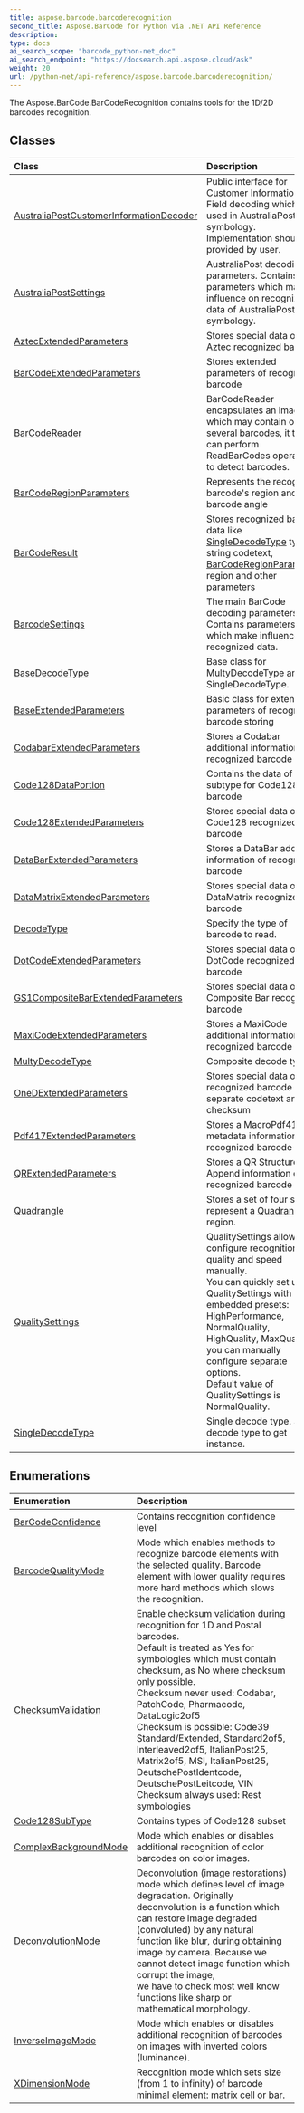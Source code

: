 ```yaml
---
title: aspose.barcode.barcoderecognition
second_title: Aspose.BarCode for Python via .NET API Reference
description: 
type: docs
ai_search_scope: "barcode_python-net_doc"
ai_search_endpoint: "https://docsearch.api.aspose.cloud/ask"
weight: 20
url: /python-net/api-reference/aspose.barcode.barcoderecognition/
---
```



The Aspose.BarCode.BarCodeRecognition contains tools for the 1D/2D barcodes recognition.

## Classes
| Class | Description |
| :- | :- |
|[AustraliaPostCustomerInformationDecoder](/barcode/python-net/api-reference/aspose.barcode.barcoderecognition/australiapostcustomerinformationdecoder/)|Public interface for Customer Information Field decoding which is used in AustraliaPost symbology. Implementation should be provided by user.|
|[AustraliaPostSettings](/barcode/python-net/api-reference/aspose.barcode.barcoderecognition/australiapostsettings/)|AustraliaPost decoding parameters. Contains parameters which make influence on recognized data of AustraliaPost symbology.|
|[AztecExtendedParameters](/barcode/python-net/api-reference/aspose.barcode.barcoderecognition/aztecextendedparameters/)|Stores special data of Aztec recognized barcode|
|[BarCodeExtendedParameters](/barcode/python-net/api-reference/aspose.barcode.barcoderecognition/barcodeextendedparameters/)|Stores extended parameters of recognized barcode|
|[BarCodeReader](/barcode/python-net/api-reference/aspose.barcode.barcoderecognition/barcodereader/)|BarCodeReader encapsulates an image which may contain one or several barcodes, it then can perform ReadBarCodes operation to detect barcodes.|
|[BarCodeRegionParameters](/barcode/python-net/api-reference/aspose.barcode.barcoderecognition/barcoderegionparameters/)|Represents the recognized barcode's region and barcode angle|
|[BarCodeResult](/barcode/python-net/api-reference/aspose.barcode.barcoderecognition/barcoderesult/)|Stores recognized barcode data like [SingleDecodeType](/barcode/python-net/api-reference/aspose.barcode.barcoderecognition/singledecodetype/) type, string codetext, <br/>            [BarCodeRegionParameters](/barcode/python-net/api-reference/aspose.barcode.barcoderecognition/barcoderegionparameters/) region and other parameters|
|[BarcodeSettings](/barcode/python-net/api-reference/aspose.barcode.barcoderecognition/barcodesettings/)|The main BarCode decoding parameters. Contains parameters which make influence on recognized data.|
|[BaseDecodeType](/barcode/python-net/api-reference/aspose.barcode.barcoderecognition/basedecodetype/)|Base class for MultyDecodeType and SingleDecodeType.|
|[BaseExtendedParameters](/barcode/python-net/api-reference/aspose.barcode.barcoderecognition/baseextendedparameters/)|Basic class for extended parameters of recognized barcode storing|
|[CodabarExtendedParameters](/barcode/python-net/api-reference/aspose.barcode.barcoderecognition/codabarextendedparameters/)|Stores a Codabar additional information of recognized barcode|
|[Code128DataPortion](/barcode/python-net/api-reference/aspose.barcode.barcoderecognition/code128dataportion/)|Contains the data of subtype for Code128 type barcode|
|[Code128ExtendedParameters](/barcode/python-net/api-reference/aspose.barcode.barcoderecognition/code128extendedparameters/)|Stores special data of Code128 recognized barcode|
|[DataBarExtendedParameters](/barcode/python-net/api-reference/aspose.barcode.barcoderecognition/databarextendedparameters/)|Stores a DataBar additional information of recognized barcode|
|[DataMatrixExtendedParameters](/barcode/python-net/api-reference/aspose.barcode.barcoderecognition/datamatrixextendedparameters/)|Stores special data of DataMatrix recognized barcode|
|[DecodeType](/barcode/python-net/api-reference/aspose.barcode.barcoderecognition/decodetype/)|Specify the type of barcode to read.|
|[DotCodeExtendedParameters](/barcode/python-net/api-reference/aspose.barcode.barcoderecognition/dotcodeextendedparameters/)|Stores special data of DotCode recognized barcode|
|[GS1CompositeBarExtendedParameters](/barcode/python-net/api-reference/aspose.barcode.barcoderecognition/gs1compositebarextendedparameters/)|Stores special data of GS1 Composite Bar recognized barcode|
|[MaxiCodeExtendedParameters](/barcode/python-net/api-reference/aspose.barcode.barcoderecognition/maxicodeextendedparameters/)|Stores a MaxiCode additional information of recognized barcode|
|[MultyDecodeType](/barcode/python-net/api-reference/aspose.barcode.barcoderecognition/multydecodetype/)|Composite decode type.|
|[OneDExtendedParameters](/barcode/python-net/api-reference/aspose.barcode.barcoderecognition/onedextendedparameters/)|Stores special data of 1D recognized barcode like separate codetext and checksum|
|[Pdf417ExtendedParameters](/barcode/python-net/api-reference/aspose.barcode.barcoderecognition/pdf417extendedparameters/)|Stores a MacroPdf417 metadata information of recognized barcode|
|[QRExtendedParameters](/barcode/python-net/api-reference/aspose.barcode.barcoderecognition/qrextendedparameters/)|Stores a QR Structured Append information of recognized barcode|
|[Quadrangle](/barcode/python-net/api-reference/aspose.barcode.barcoderecognition/quadrangle/)|Stores a set of four s that represent a [Quadrangle](/barcode/python-net/api-reference/aspose.barcode.barcoderecognition/quadrangle/) region.|
|[QualitySettings](/barcode/python-net/api-reference/aspose.barcode.barcoderecognition/qualitysettings/)|QualitySettings allows to configure recognition quality and speed manually.<br/>            You can quickly set up QualitySettings with embedded presets: HighPerformance, NormalQuality, HighQuality, MaxQuality or you can manually configure separate options.<br/>            Default value of QualitySettings is NormalQuality.|
|[SingleDecodeType](/barcode/python-net/api-reference/aspose.barcode.barcoderecognition/singledecodetype/)|Single decode type. See decode type to get instance.|
## Enumerations
| Enumeration | Description |
| :- | :- |
|[BarCodeConfidence](/barcode/python-net/api-reference/aspose.barcode.barcoderecognition/barcodeconfidence/)|Contains recognition confidence level|
|[BarcodeQualityMode](/barcode/python-net/api-reference/aspose.barcode.barcoderecognition/barcodequalitymode/)|Mode which enables methods to recognize barcode elements with the selected quality. Barcode element with lower quality requires more hard methods which slows the recognition.|
|[ChecksumValidation](/barcode/python-net/api-reference/aspose.barcode.barcoderecognition/checksumvalidation/)|Enable checksum validation during recognition for 1D and Postal barcodes.<br/>        Default is treated as Yes for symbologies which must contain checksum, as No where checksum only possible.<br/>        Checksum never used: Codabar, PatchCode, Pharmacode, DataLogic2of5<br/>        Checksum is possible: Code39 Standard/Extended, Standard2of5, Interleaved2of5, ItalianPost25, Matrix2of5, MSI, ItalianPost25, DeutschePostIdentcode, DeutschePostLeitcode, VIN<br/>        Checksum always used: Rest symbologies|
|[Code128SubType](/barcode/python-net/api-reference/aspose.barcode.barcoderecognition/code128subtype/)|Contains types of Code128 subset|
|[ComplexBackgroundMode](/barcode/python-net/api-reference/aspose.barcode.barcoderecognition/complexbackgroundmode/)|Mode which enables or disables additional recognition of color barcodes on color images.|
|[DeconvolutionMode](/barcode/python-net/api-reference/aspose.barcode.barcoderecognition/deconvolutionmode/)|Deconvolution (image restorations) mode which defines level of image degradation. Originally deconvolution is a function which can restore image degraded <br/>            (convoluted) by any natural function like blur, during obtaining image by camera. Because we cannot detect image function which corrupt the image, <br/>            we have to check most well know functions like sharp or mathematical morphology.|
|[InverseImageMode](/barcode/python-net/api-reference/aspose.barcode.barcoderecognition/inverseimagemode/)|Mode which enables or disables additional recognition of barcodes on images with inverted colors (luminance).|
|[XDimensionMode](/barcode/python-net/api-reference/aspose.barcode.barcoderecognition/xdimensionmode/)|Recognition mode which sets size (from 1 to infinity) of barcode minimal element: matrix cell or bar.|
